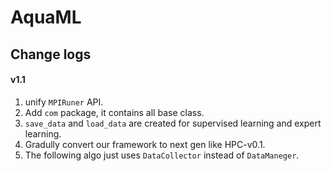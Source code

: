 # AquaML

## Change logs

#### v1.1 

1. unify ```MPIRuner``` API.
2. Add ``com`` package, it contains all base class.
3. ``save_data`` and ``load_data`` are created for supervised learning and expert learning. 
4. Gradully convert our framework to next gen like HPC-v0.1.
5. The following algo just uses ``DataCollector`` instead of ``DataManeger``.
